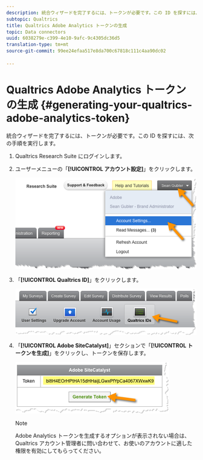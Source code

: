 ```yaml
---
description: 統合ウィザードを完了するには、トークンが必要です。この ID を探すには、次の手順を実行します。
subtopic: Qualtrics
title: Qualtrics Adobe Analytics トークンの生成
topic: Data connectors
uuid: 6038279e-c399-4e10-9afc-9c4305dc36d5
translation-type: tm+mt
source-git-commit: 99ee24efaa517e8da700c67818c111c4aa90dc02

---
```



# Qualtrics Adobe Analytics トークンの生成 {#generating-your-qualtrics-adobe-analytics-token}

統合ウィザードを完了するには、トークンが必要です。この ID を探すには、次の手順を実行します。

1. Qualtrics Research Suite にログインします。
1. ユーザーメニューの「**[!UICONTROL アカウント設定]**」をクリックします。

   ![](assets/qualtrics-token-1.png)

1. 「**[!UICONTROL Qualtrics ID]**」をクリックします。

   ![](assets/qualtrics-token-2.png)

1. 「**[!UICONTROL Adobe SiteCatalyst]**」セクションで「**[!UICONTROL トークンを生成]**」をクリックし、トークンを保存します。

   ![](assets/qualtrics-token-3.png)

   >[!NOTE]
   >
   >Adobe Analytics トークンを生成するオプションが表示されない場合は、Qualtrics アカウント管理者に問い合わせて、お使いのアカウントに適した権限を有効にしてもらってください。

